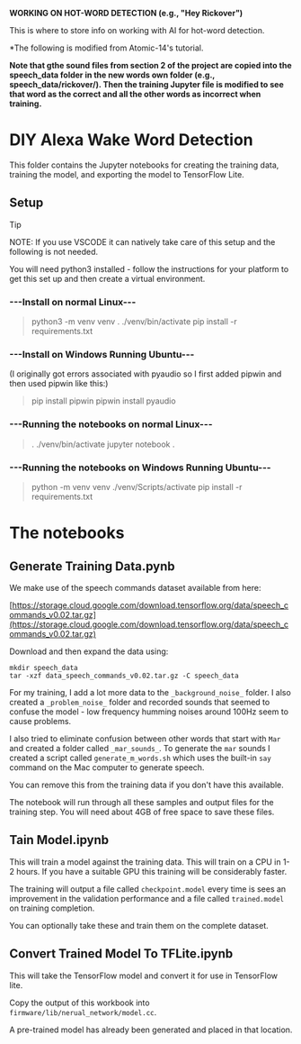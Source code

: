 **WORKING ON HOT-WORD DETECTION (e.g., "Hey Rickover")**

This is where to store info on working with AI for hot-word detection.

*The following is modified from Atomic-14's tutorial.  

**Note that gthe sound files from section 2 of the project are copied into the speech_data folder in the new words own folder (e.g., speech_data/rickover/).  Then the training Jupyter file is modified to see that word as the correct and all the other words as incorrect when training.**

# DIY Alexa Wake Word Detection

This folder contains the Jupyter notebooks for creating the training data, training the model, and exporting the model to TensorFlow Lite.

## Setup

> [!TIP]
> NOTE:  If you use VSCODE it can natively take care of this setup and the following is not needed.

You will need python3 installed - follow the instructions for your platform to get this set up and then create a virtual environment.

### ---Install on normal Linux---

>python3 -m venv venv
>. ./venv/bin/activate
>pip install -r requirements.txt

### ---Install on Windows Running Ubuntu---

(I originally got errors associated with pyaudio so I first added pipwin and then used pipwin like this:)
>pip install pipwin
>pipwin install pyaudio

### ---Running the notebooks on normal Linux---

>. ./venv/bin/activate
>jupyter notebook .

### ---Running the notebooks on Windows Running Ubuntu---

>python -m venv venv
>./venv/Scripts/activate
>pip install -r requirements.txt

# The notebooks

## Generate Training Data.pynb

We make use of the speech commands dataset available from here:

[https://storage.cloud.google.com/download.tensorflow.org/data/speech_commands_v0.02.tar.gz](https://storage.cloud.google.com/download.tensorflow.org/data/speech_commands_v0.02.tar.gz)

Download and then expand the data using:

```
mkdir speech_data
tar -xzf data_speech_commands_v0.02.tar.gz -C speech_data
```

For my training, I add a lot more data to the `_background_noise_` folder. I also created a `_problem_noise_` folder and recorded sounds that seemed to confuse the model - low frequency humming noises around 100Hz seem to cause problems.

I also tried to eliminate confusion between other words that start with `Mar` and created a folder called `_mar_sounds_`. To generate the `mar` sounds I created a script called `generate_m_words.sh` which uses the built-in `say` command on the Mac computer to generate speech.

You can remove this from the training data if you don't have this available.

The notebook will run through all these samples and output files for the training step. You will need about 4GB of free space to save these files.

## Tain Model.ipynb

This will train a model against the training data. This will train on a CPU in 1-2 hours. If you have a suitable GPU this training will be considerably faster.

The training will output a file called `checkpoint.model` every time is sees an improvement in the validation performance and a file called `trained.model` on training completion.

You can optionally take these and train them on the complete dataset.

## Convert Trained Model To TFLite.ipynb

This will take the TensorFlow model and convert it for use in TensorFlow lite.

Copy the output of this workbook into `firmware/lib/nerual_network/model.cc`.

A pre-trained model has already been generated and placed in that location.
